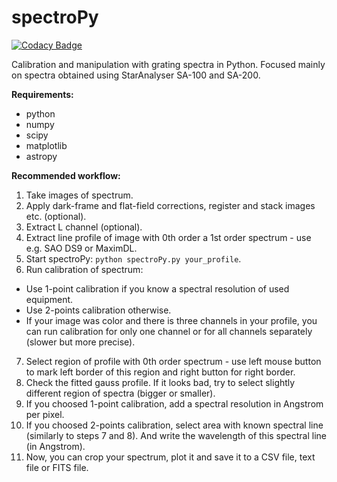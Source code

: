 # spectroPy

[![Codacy Badge](https://api.codacy.com/project/badge/Grade/b82d1a45153c41169fcff464b15d4924)](https://app.codacy.com/gh/pavolgaj/spectroPy?utm_source=github.com&utm_medium=referral&utm_content=pavolgaj/spectroPy&utm_campaign=Badge_Grade_Settings)

 Calibration and manipulation with grating spectra in Python. Focused mainly on spectra obtained using StarAnalyser SA-100 and SA-200.
 
 __Requirements:__
 * python
 * numpy
 * scipy
 * matplotlib
 * astropy
 
 
 __Recommended workflow:__
 
 1. Take images of spectrum.
 2. Apply dark-frame and flat-field corrections, register and stack images etc. (optional).
 3. Extract L channel (optional).
 4. Extract line profile of image with 0th order a 1st order spectrum - use e.g. SAO DS9 or MaximDL.
 5. Start spectroPy: `python spectroPy.py your_profile`.
 6. Run calibration of spectrum:
   * Use 1-point calibration if you know a spectral resolution of used equipment.
   * Use 2-points calibration otherwise.
   * If your image was color and there is three channels in your profile, you can run calibration for only one channel or for all channels separately (slower but more precise).
 7. Select region of profile with 0th order spectrum - use left mouse button to mark left border of this region and right button for right border.
 8. Check the fitted gauss profile. If it looks bad, try to select slightly different region of spectra (bigger or smaller).
 9. If you choosed 1-point calibration, add a spectral resolution in Angstrom per pixel.
 10. If you choosed 2-points calibration, select area with known spectral line (similarly to steps 7 and 8). And write the wavelength of this spectral line (in Angstrom).
 11. Now, you can crop your spectrum, plot it and save it to a CSV file, text file or FITS file.
 
